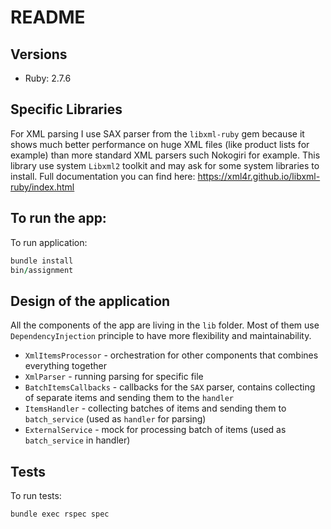 # README

## Versions
- Ruby: 2.7.6

## Specific Libraries
For XML parsing I use SAX parser from the `libxml-ruby` gem because it shows much better performance 
on huge XML files (like product lists for example) than more standard XML parsers such Nokogiri for 
example. This library use system `Libxml2` toolkit and may ask for some system libraries to install. 
Full documentation you can find here:
https://xml4r.github.io/libxml-ruby/index.html

## To run the app:
To run application:

```ruby
bundle install
bin/assignment
```

## Design of the application
All the components of the app are living in the `lib` folder. Most of them use `DependencyInjection` 
principle to have more flexibility and maintainability.  
- `XmlItemsProcessor` - orchestration for other components that combines everything together
- `XmlParser` - running parsing for specific file
- `BatchItemsCallbacks` - callbacks for the `SAX` parser, contains collecting of separate items 
and sending them to the `handler`
- `ItemsHandler` - collecting batches of items and sending them to `batch_service` (used as `handler` for parsing)
- `ExternalService` - mock for processing batch of items (used as `batch_service` in handler)

## Tests
To run tests:

`bundle exec rspec spec`
